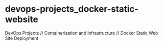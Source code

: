 # devops-projects_docker-static-website
DevOps Projects // Containerization and Infrastructure // Docker Static Web Site Deployment
